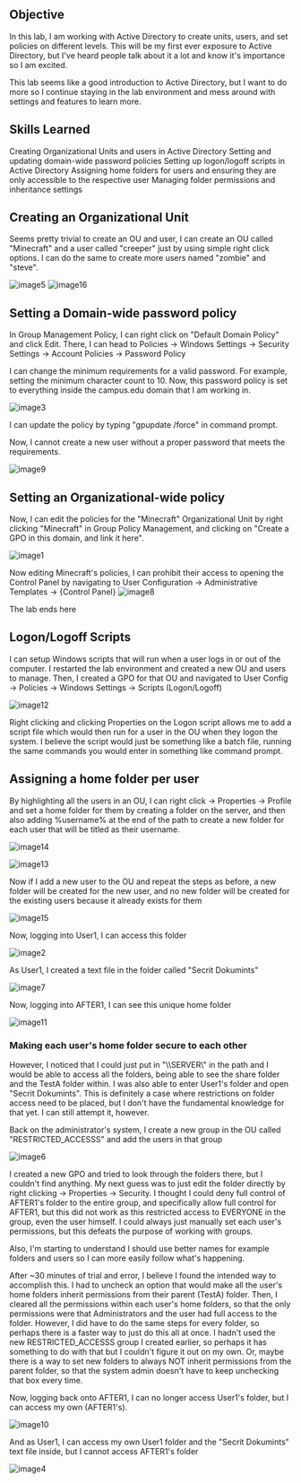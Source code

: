 ## Objective
In this lab, I am working with Active Directory to create units, users,
and set policies on different levels. This will be my first ever
exposure to Active Directory, but I've heard people talk about it a lot
and know it's importance so I am excited.

This lab seems like a good introduction to Active Directory, but I want
to do more so I continue staying in the lab environment and mess around
with settings and features to learn more.

## Skills Learned
Creating Organizational Units and users in Active Directory
Setting and updating domain-wide password policies
Setting up logon/logoff scripts in Active Directory
Assigning home folders for users and ensuring they are only accessible to the respective user
Managing folder permissions and inheritance settings


## Creating an Organizational Unit

Seems pretty trivial to create an OU and user, I can create an OU called
"Minecraft" and a user called "creeper" just by using simple right click
options. I can do the same to create more users named "zombie" and
"steve".

![image5](https://github.com/user-attachments/assets/eb2e0e81-99b0-4cb6-8140-30626418827c)
![image16](https://github.com/user-attachments/assets/245a91a2-66bd-4103-a750-6f0658595a2c)



## Setting a Domain-wide password policy

In Group Management Policy, I can right click on "Default Domain Policy"
and click Edit. There, I can head to Policies -\> Windows Settings -\>
Security Settings -\> Account Policies -\> Password Policy

I can change the minimum requirements for a valid password. For example,
setting the minimum character count to 10. Now, this password policy is
set to everything inside the campus.edu domain that I am working in.

![image3](https://github.com/user-attachments/assets/41dbc6b8-2ac8-4017-96c1-b6dcae262e40)


I can update the policy by typing "gpupdate /force" in command prompt.

Now, I cannot create a new user without a proper password that meets the
requirements.

![image9](https://github.com/user-attachments/assets/9b4786d1-142e-4caf-b45b-1cdbf5bb27a8)



## Setting an Organizational-wide policy

Now, I can edit the policies for the "Minecraft" Organizational Unit by
right clicking "Minecraft" in Group Policy Management, and clicking on
"Create a GPO in this domain, and link it here".

![image1](https://github.com/user-attachments/assets/fd4106ae-49e0-4f55-9adb-b370442f8c14)


Now editing Minecraft's policies, I can prohibit their access to opening
the Control Panel by navigating to User Configuration -\> Administrative
Templates -\> {Control Panel}
![image8](https://github.com/user-attachments/assets/968703ff-97ec-4062-899b-71d4fc34f022)

The lab ends here


## Logon/Logoff Scripts

I can setup Windows scripts that will run when a user logs in or out of
the computer. I restarted the lab environment and created a new OU and
users to manage. Then, I created a GPO for that OU and navigated to User
Config -\> Policies -\> Windows Settings -\> Scripts (Logon/Logoff)

![image12](https://github.com/user-attachments/assets/dc9e4c9c-6da8-48eb-8954-1e5dc109ae1e)


Right clicking and clicking Properties on the Logon script allows me to
add a script file which would then run for a user in the OU when they
logon the system. I believe the script would just be something like a
batch file, running the same commands you would enter in something like
command prompt.

## Assigning a home folder per user

By highlighting all the users in an OU, I can right click -\> Properties
-\> Profile and set a home folder for them by creating a folder on the
server, and then also adding %username% at the end of the path to create
a new folder for each user that will be titled as their username.

![image14](https://github.com/user-attachments/assets/2cfa9975-e28c-4859-870f-b782c31bb177)


![image13](https://github.com/user-attachments/assets/ed3515b3-b84b-459b-85fa-ca5b598dec7d)


Now if I add a new user to the OU and repeat the steps as before, a new
folder will be created for the new user, and no new folder will be
created for the existing users because it already exists for them

![image15](https://github.com/user-attachments/assets/1c1d6f7c-2956-4c61-9708-1d02953d44d8)


Now, logging into User1, I can access this folder

![image2](https://github.com/user-attachments/assets/21262d0c-9ff7-48aa-a40f-a93d6b6cd937)


As User1, I created a text file in the folder called "Secrit Dokumints"

![image7](https://github.com/user-attachments/assets/06058b27-1bf8-45c7-8959-10490837d82a)

Now, logging into AFTER1, I can see this unique home folder

![image11](https://github.com/user-attachments/assets/81cdd639-23f9-42c2-aef5-4ab35113c0c4)


### **Making each user's home folder secure to each other**

However, I noticed that I could just put in "\\\\SERVER\\" in the path
and I would be able to access all the folders, being able to see the
share folder and the TestA folder within. I was also able to enter
User1's folder and open "Secrit Dokumints". This is definitely a case
where restrictions on folder access need to be placed, but I don't have
the fundamental knowledge for that yet. I can still attempt it, however.

Back on the administrator's system, I create a new group in the OU
called "RESTRICTED_ACCESSS" and add the users in that group

![image6](https://github.com/user-attachments/assets/746ee357-7644-48e8-b2c4-aad5f2aff757)


I created a new GPO and tried to look through the folders there, but I
couldn't find anything. My next guess was to just edit the folder
directly by right clicking -\> Properties -\> Security. I thought I
could deny full control of AFTER1's folder to the entire group, and
specifically allow full control for AFTER1, but this did not work as
this restricted access to EVERYONE in the group, even the user himself.
I could always just manually set each user's permissions, but this
defeats the purpose of working with groups.

Also, I'm starting to understand I should use better names for example
folders and users so I can more easily follow what's happening.

After \~30 minutes of trial and error, I believe I found the intended
way to accomplish this. I had to uncheck an option that would make all
the user's home folders inherit permissions from their parent (TestA)
folder. Then, I cleared all the permissions within each user's home
folders, so that the only permissions were that Administrators and the
user had full access to the folder. However, I did have to do the same
steps for every folder, so perhaps there is a faster way to just do this
all at once. I hadn't used the new RESTRICTED_ACCESSS group I created
earlier, so perhaps it has something to do with that but I couldn't
figure it out on my own. Or, maybe there is a way to set new folders to
always NOT inherit permissions from the parent folder, so that the
system admin doesn't have to keep unchecking that box every time.

Now, logging back onto AFTER1, I can no longer access User1's folder,
but I can access my own (AFTER1's).

![image10](https://github.com/user-attachments/assets/415ddbd2-7b10-44ea-ae68-71c61edf5e3e)


And as User1, I can access my own User1 folder and the "Secrit
Dokumints" text file inside, but I cannot access AFTER1's folder

![image4](https://github.com/user-attachments/assets/a30a7500-cc4a-4b74-a593-10a2dadefb72)

